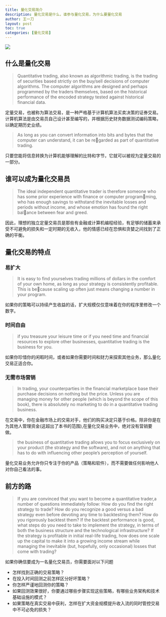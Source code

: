 ```yaml
---
title: 量化交易简介
description: 量化交易是什么，谁参与量化交易，为什么要量化交易
author: 王一刀
layout: post
toc: true
categories: [量化交易]
---
```


![](https://img2.doubanio.com/view/subject/l/public/s29616842.jpg)

## 什么是量化交易

> Quantitative trading, also known as algorithmic trading, is the trading of securities based strictly on the buy/sell decisions of computer algorithms. The computer algorithms are designed and perhaps programmed by the traders themselves, based on the historical performance of the encoded strategy tested against historical financial data.

定量交易，也被称为算法交易，是一种严格基于计算机算法买卖决策的证券交易。计算机算法是由交易员自己设计甚至编写的，并根据历史财务数据测试编码策略，以确定期历史业绩。

> As long as you can convert information into bits and bytes that the computer can understand, it can be regarded as part of quantitative trading.

只要您能将信息转换为计算机能够理解的比特和字节，它就可以被视为定量交易的一部分。


## 谁可以成为量化交易员

> The ideal independent quantitative trader is therefore someone who has some prior experience with finance or computer programming, who has enough savings to withstand the inevitable losses and periods without income, and whose emotion has found the right balance between fear and greed.

因此，理想的独立定量交易员是那些有金融或计算机编程经验，有足够的储蓄来承受不可避免的损失和一定时期的无收入，他的情感已经在恐惧和贪婪之间找到了正确的平衡。


## 量化交易的特点

### 易扩大

>  It is easy to find yourselves trading millions of dollars in the comfort of your own home, as long as your strategy is consistently profitable. This is because scaling up often just means changing a number in your program.

如果你的策略可以持续产生收益的话，扩大规模仅仅意味着在你的程序里修改一个数字。

### 时间自由

> if you treasure your leisure time or if you need time and financial resources to explore other businesses, quantitative trading is the business for you.

如果你珍惜你的闲暇时间，或者如果你需要时间和财力来探索其他业务，那么量化交易正适合你。


### 无需市场营销

>  In trading, your counterparties in the financial marketplace base their purchase decisions on nothing but the price. Unless you
are managing money for other people (which is beyond the scope of this book), there is absolutely no marketing to do in a quantitative trading business.

在交易中，你在金融市场上的交易对手，他们的购买决定只基于价格。除非你是在为其他人管理资金(这超出了本书的范围),在量化交易业务中，绝对没有营销要做。

> the business of quantitative trading allows you to focus exclusively on your product (the strategy and
the software), and not on anything that has to do with influencing other people’s perception of yourself.

量化交易业务允许你只专注于你的产品（策略和软件），而不需要做任何影响他人对你自己看法的事。


## 前方的路

> If you are convinced that you want to become a quantitative trader,a number of questions immediately follow: How do you find the right strategy to trade? How do you recognize a good versus a bad strategy even before devoting any time to backtesting them? How do you rigorously backtest them? If the backtest performance is good, what steps do you need to take to implement the strategy, in terms of both the business structure and the technological infrastructure? If the strategy is profitable in initial real-life trading, how does one scale up the capital to make it into a growing income stream while managing the inevitable (but, hopefully, only occasional) losses that come with trading? 

如果你确信要成为一名量化交易员，你需要面对以下问题
* 怎样找到正确的交易策略？
* 在投入时间回测之前怎样区分好坏策略？
* 你怎样严谨地回测你的策略？
* 如果回测效果很好，你要通过哪些步骤实现这些策略，有哪些业务架构和技术基础设施的模式？
* 如果策略在真实交易中获利，怎样在扩大资金规模提升收入流的同时管控交易中不可必免的损失？


